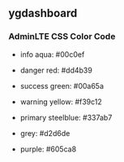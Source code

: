 <!-- NOTE.md is generated from NOTE.Rmd. -->
ygdashboard
-----------

### AdminLTE CSS Color Code

-   info aqua: \#00c0ef

-   danger red: \#dd4b39

-   success green: \#00a65a

-   warning yellow: \#f39c12

-   primary steelblue: \#337ab7

-   grey: \#d2d6de

-   purple: \#605ca8
